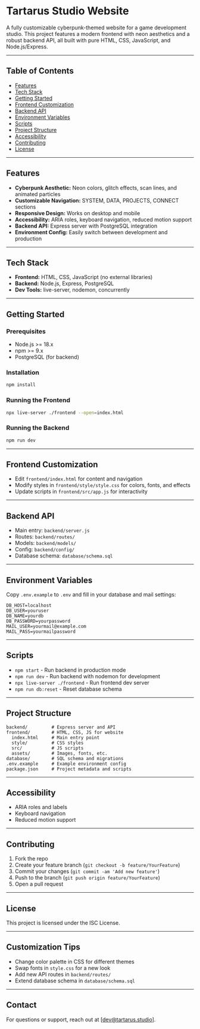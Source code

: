 # Tartarus Studio Website

A fully customizable cyberpunk-themed website for a game development studio. This project features a modern frontend with neon aesthetics and a robust backend API, all built with pure HTML, CSS, JavaScript, and Node.js/Express.

---

## Table of Contents
- [Features](#features)
- [Tech Stack](#tech-stack)
- [Getting Started](#getting-started)
- [Frontend Customization](#frontend-customization)
- [Backend API](#backend-api)
- [Environment Variables](#environment-variables)
- [Scripts](#scripts)
- [Project Structure](#project-structure)
- [Accessibility](#accessibility)
- [Contributing](#contributing)
- [License](#license)

---

## Features
- **Cyberpunk Aesthetic:** Neon colors, glitch effects, scan lines, and animated particles
- **Customizable Navigation:** SYSTEM, DATA, PROJECTS, CONNECT sections
- **Responsive Design:** Works on desktop and mobile
- **Accessibility:** ARIA roles, keyboard navigation, reduced motion support
- **Backend API:** Express server with PostgreSQL integration
- **Environment Config:** Easily switch between development and production

---

## Tech Stack
- **Frontend:** HTML, CSS, JavaScript (no external libraries)
- **Backend:** Node.js, Express, PostgreSQL
- **Dev Tools:** live-server, nodemon, concurrently

---

## Getting Started

### Prerequisites
- Node.js >= 18.x
- npm >= 9.x
- PostgreSQL (for backend)

### Installation
```bash
npm install
```

### Running the Frontend
```bash
npx live-server ./frontend --open=index.html
```

### Running the Backend
```bash
npm run dev
```

---

## Frontend Customization
- Edit `frontend/index.html` for content and navigation
- Modify styles in `frontend/style/style.css` for colors, fonts, and effects
- Update scripts in `frontend/src/app.js` for interactivity

---

## Backend API
- Main entry: `backend/server.js`
- Routes: `backend/routes/`
- Models: `backend/models/`
- Config: `backend/config/`
- Database schema: `database/schema.sql`

---

## Environment Variables
Copy `.env.example` to `.env` and fill in your database and mail settings:
```
DB_HOST=localhost
DB_USER=youruser
DB_NAME=yourdb
DB_PASSWORD=yourpassword
MAIL_USER=yourmail@example.com
MAIL_PASS=yourmailpassword
```

---

## Scripts
- `npm start` - Run backend in production mode
- `npm run dev` - Run backend with nodemon for development
- `npx live-server ./frontend` - Run frontend dev server
- `npm run db:reset` - Reset database schema

---

## Project Structure
```
backend/         # Express server and API
frontend/        # HTML, CSS, JS for website
  index.html     # Main entry point
  style/         # CSS styles
  src/           # JS scripts
  assets/        # Images, fonts, etc.
database/        # SQL schema and migrations
.env.example     # Example environment config
package.json     # Project metadata and scripts
```

---

## Accessibility
- ARIA roles and labels
- Keyboard navigation
- Reduced motion support

---

## Contributing
1. Fork the repo
2. Create your feature branch (`git checkout -b feature/YourFeature`)
3. Commit your changes (`git commit -am 'Add new feature'`)
4. Push to the branch (`git push origin feature/YourFeature`)
5. Open a pull request

---

## License
This project is licensed under the ISC License.

---

## Customization Tips
- Change color palette in CSS for different themes
- Swap fonts in `style.css` for a new look
- Add new API routes in `backend/routes/`
- Extend database schema in `database/schema.sql`

---

## Contact
For questions or support, reach out at [dev@tartarus.studio].
